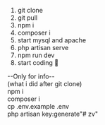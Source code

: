1. git clone <repo url>
2. git pull
3. npm i
4. composer i
5. start mysql and apache
6. php artisan serve
7. npm run dev
8. start coding 🤗


--Only for info-- <br>
(what i did after git clone) <br>
npm i <br>
composer i <br>
cp .env.example .env <br>
php artisan key:generate"# zv" <br>
